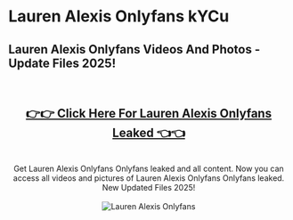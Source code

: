 # Lauren Alexis Onlyfans kYCu

<h2>Lauren Alexis Onlyfans Videos And Photos - Update Files 2025!</h2>
<br>
<div align="center">
<h2><a href="https://213.232.235.80/live/video.php?q=lauren-alexis-onlyfans" rel="nofollow">👉👉 Click Here For Lauren Alexis Onlyfans Leaked 👈👈</a></h2>

<br>
Get Lauren Alexis Onlyfans Onlyfans leaked and all content. Now you can access all videos and pictures of Lauren Alexis Onlyfans Onlyfans leaked. New Updated Files 2025!
<br>
<br>
<a href="https://213.232.235.80/live/video.php?q=lauren-alexis-onlyfans" rel="nofollow" data-target="animated-image.originalLink"><img src="https://i.imgur.com/dJHk4Zq.gif" alt="Lauren Alexis Onlyfans" style="max-width: 100%; display: inline-block;" data-target="animated-image.originalImage"></a>
</div>
<br>